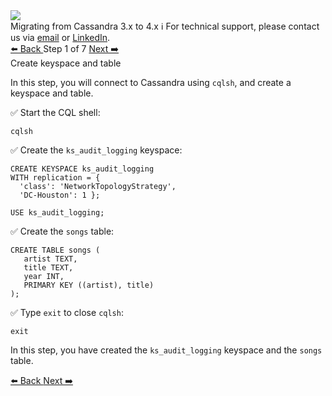 <!-- TOP -->
<div class="top">
  <img src="https://datastax-academy.github.io/katapod-shared-assets/images/ds-academy-logo.svg" />
  <div class="scenario-title-section">
    <span class="scenario-title">Migrating from Cassandra 3.x to 4.x</span>
    <span class="scenario-subtitle">ℹ️ For technical support, please contact us via <a href="mailto:aleksandr.volochnev@datastax.com">email</a> or <a href="https://dtsx.io/aleks">LinkedIn</a>.</span> 
  </div>
</div>

<!-- NAVIGATION -->
<div id="navigation-top" class="navigation-top">
 <a href='command:katapod.loadPage?[{"step":"intro"}]'
   class="btn btn-dark navigation-top-left">⬅️ Back
 </a>
<span class="step-count"> Step 1 of 7</span>
 <a href='command:katapod.loadPage?[{"step":"step2"}]' 
    class="btn btn-dark navigation-top-right">Next ➡️
  </a>
</div>

<!-- CONTENT -->

<div class="step-title">Create keyspace and table</div>

In this step, you will connect to Cassandra using `cqlsh`, and create a keyspace and table.

✅ Start the CQL shell:
```
cqlsh
```

✅ Create the `ks_audit_logging` keyspace:
```
CREATE KEYSPACE ks_audit_logging
WITH replication = {
  'class': 'NetworkTopologyStrategy', 
  'DC-Houston': 1 };

USE ks_audit_logging;
```

✅ Create the `songs` table:
```
CREATE TABLE songs (
   artist TEXT,
   title TEXT,
   year INT,
   PRIMARY KEY ((artist), title)
);
```

✅ Type `exit` to close `cqlsh`:
```
exit
```

In this step, you have created the `ks_audit_logging` keyspace and the `songs` table.

<!-- NAVIGATION -->
<div id="navigation-bottom" class="navigation-bottom">
 <a href='command:katapod.loadPage?[{"step":"intro"}]'
   class="btn btn-dark navigation-bottom-left">⬅️ Back
 </a>
 <a href='command:katapod.loadPage?[{"step":"step2"}]'
    class="btn btn-dark navigation-bottom-right">Next ➡️
  </a>
</div>

